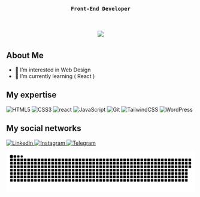 <h3 align="center"> 
   
**`Front-End Developer`**
</h3>
<h1 align="center">
    <img src="https://readme-typing-svg.herokuapp.com/?font=Aptos&color=0AB952&size=35&center=true&vCenter=true&width=500&height=70&duration=5000&lines=Hi!+I'm+Mohammadreza+Ghadiri.;Nice+to+meet+you+👋" />
</h1>




## **About Me**
<!---
GhMamadreza84/GhMamadreza84 is a ✨ special ✨ repository because its `README.md` (this file) appears on your GitHub profile.
You can click the Preview link to take a look at your changes.
--->


- 👀 I’m interested in Web Design
- 🌱 I’m currently learning ( React )

## My expertise
<p>

<img alt="HTML5" src="https://img.shields.io/badge/html5-%23E34F26.svg?style=for-the-badge&logo=html5&logoColor=white" />
<img alt="CSS3" src="https://img.shields.io/badge/css3-%231572B6.svg?style=for-the-badge&logo=css3&logoColor=white" /> 
<img alt="react" src="https://img.shields.io/badge/react-%2320232a.svg?style=for-the-badge&logo=react&logoColor=%2361DAFB" /> 
<img alt="JavaScript" src="https://img.shields.io/badge/javascript-%23323330.svg?style=for-the-badge&logo=javascript&logoColor=%23F7DF1E" />  
<img alt="Git" src="https://img.shields.io/badge/git-%23F05033.svg?style=for-the-badge&logo=git&logoColor=white" />  
<img alt="TailwindCSS" src="https://img.shields.io/badge/tailwindcss-%2338B2AC.svg?style=for-the-badge&logo=tailwind-css&logoColor=white" /> 
<img alt="WordPress" src="https://img.shields.io/badge/WordPress-%23117AC9.svg?style=for-the-badge&logo=WordPress&logoColor=white" />

</p>


## My social networks
<a href="https://www.linkedin.com/in/mohammadreza-ghadiri-490ba0296/">
    <img alt="Linkedin" src="https://img.shields.io/badge/Linkedin-2CA5E0?style=for-the-badge&logo=linkedin&logoColor=white" />
</a>
<a href="https://www.instagram.com/gh_mamadreza">
    <img alt="Instagram" src="https://img.shields.io/badge/Instagram-%23E4405F.svg?style=for-the-badge&logo=Instagram&logoColor=white" />
</a>
<a href="https://t.me/Gh_Mamadreza">
    <img alt="Telegram" src="https://img.shields.io/badge/Telegram-2CA5E0?style=for-the-badge&logo=telegram&logoColor=white" />
</a>

<p align="center">
 <img width="1000" src="assets/github-snake.svg" alt="snake"/>
</p>
